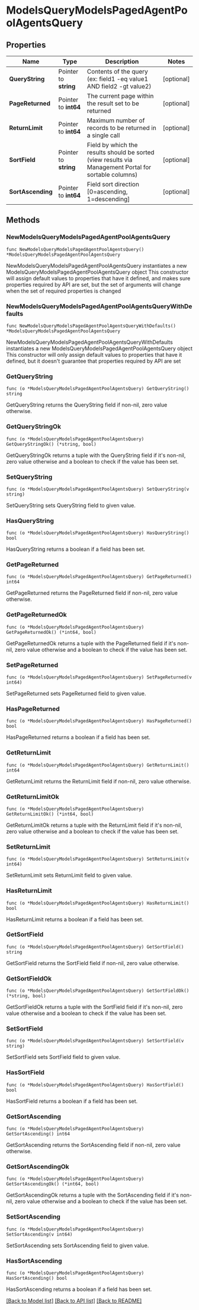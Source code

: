 # ModelsQueryModelsPagedAgentPoolAgentsQuery

## Properties

Name | Type | Description | Notes
------------ | ------------- | ------------- | -------------
**QueryString** | Pointer to **string** | Contents of the query (ex: field1 -eq value1 AND field2 -gt value2) | [optional] 
**PageReturned** | Pointer to **int64** | The current page within the result set to be returned | [optional] 
**ReturnLimit** | Pointer to **int64** | Maximum number of records to be returned in a single call | [optional] 
**SortField** | Pointer to **string** | Field by which the results should be sorted (view results via Management Portal for sortable columns) | [optional] 
**SortAscending** | Pointer to **int64** | Field sort direction [0&#x3D;ascending, 1&#x3D;descending] | [optional] 

## Methods

### NewModelsQueryModelsPagedAgentPoolAgentsQuery

`func NewModelsQueryModelsPagedAgentPoolAgentsQuery() *ModelsQueryModelsPagedAgentPoolAgentsQuery`

NewModelsQueryModelsPagedAgentPoolAgentsQuery instantiates a new ModelsQueryModelsPagedAgentPoolAgentsQuery object
This constructor will assign default values to properties that have it defined,
and makes sure properties required by API are set, but the set of arguments
will change when the set of required properties is changed

### NewModelsQueryModelsPagedAgentPoolAgentsQueryWithDefaults

`func NewModelsQueryModelsPagedAgentPoolAgentsQueryWithDefaults() *ModelsQueryModelsPagedAgentPoolAgentsQuery`

NewModelsQueryModelsPagedAgentPoolAgentsQueryWithDefaults instantiates a new ModelsQueryModelsPagedAgentPoolAgentsQuery object
This constructor will only assign default values to properties that have it defined,
but it doesn't guarantee that properties required by API are set

### GetQueryString

`func (o *ModelsQueryModelsPagedAgentPoolAgentsQuery) GetQueryString() string`

GetQueryString returns the QueryString field if non-nil, zero value otherwise.

### GetQueryStringOk

`func (o *ModelsQueryModelsPagedAgentPoolAgentsQuery) GetQueryStringOk() (*string, bool)`

GetQueryStringOk returns a tuple with the QueryString field if it's non-nil, zero value otherwise
and a boolean to check if the value has been set.

### SetQueryString

`func (o *ModelsQueryModelsPagedAgentPoolAgentsQuery) SetQueryString(v string)`

SetQueryString sets QueryString field to given value.

### HasQueryString

`func (o *ModelsQueryModelsPagedAgentPoolAgentsQuery) HasQueryString() bool`

HasQueryString returns a boolean if a field has been set.

### GetPageReturned

`func (o *ModelsQueryModelsPagedAgentPoolAgentsQuery) GetPageReturned() int64`

GetPageReturned returns the PageReturned field if non-nil, zero value otherwise.

### GetPageReturnedOk

`func (o *ModelsQueryModelsPagedAgentPoolAgentsQuery) GetPageReturnedOk() (*int64, bool)`

GetPageReturnedOk returns a tuple with the PageReturned field if it's non-nil, zero value otherwise
and a boolean to check if the value has been set.

### SetPageReturned

`func (o *ModelsQueryModelsPagedAgentPoolAgentsQuery) SetPageReturned(v int64)`

SetPageReturned sets PageReturned field to given value.

### HasPageReturned

`func (o *ModelsQueryModelsPagedAgentPoolAgentsQuery) HasPageReturned() bool`

HasPageReturned returns a boolean if a field has been set.

### GetReturnLimit

`func (o *ModelsQueryModelsPagedAgentPoolAgentsQuery) GetReturnLimit() int64`

GetReturnLimit returns the ReturnLimit field if non-nil, zero value otherwise.

### GetReturnLimitOk

`func (o *ModelsQueryModelsPagedAgentPoolAgentsQuery) GetReturnLimitOk() (*int64, bool)`

GetReturnLimitOk returns a tuple with the ReturnLimit field if it's non-nil, zero value otherwise
and a boolean to check if the value has been set.

### SetReturnLimit

`func (o *ModelsQueryModelsPagedAgentPoolAgentsQuery) SetReturnLimit(v int64)`

SetReturnLimit sets ReturnLimit field to given value.

### HasReturnLimit

`func (o *ModelsQueryModelsPagedAgentPoolAgentsQuery) HasReturnLimit() bool`

HasReturnLimit returns a boolean if a field has been set.

### GetSortField

`func (o *ModelsQueryModelsPagedAgentPoolAgentsQuery) GetSortField() string`

GetSortField returns the SortField field if non-nil, zero value otherwise.

### GetSortFieldOk

`func (o *ModelsQueryModelsPagedAgentPoolAgentsQuery) GetSortFieldOk() (*string, bool)`

GetSortFieldOk returns a tuple with the SortField field if it's non-nil, zero value otherwise
and a boolean to check if the value has been set.

### SetSortField

`func (o *ModelsQueryModelsPagedAgentPoolAgentsQuery) SetSortField(v string)`

SetSortField sets SortField field to given value.

### HasSortField

`func (o *ModelsQueryModelsPagedAgentPoolAgentsQuery) HasSortField() bool`

HasSortField returns a boolean if a field has been set.

### GetSortAscending

`func (o *ModelsQueryModelsPagedAgentPoolAgentsQuery) GetSortAscending() int64`

GetSortAscending returns the SortAscending field if non-nil, zero value otherwise.

### GetSortAscendingOk

`func (o *ModelsQueryModelsPagedAgentPoolAgentsQuery) GetSortAscendingOk() (*int64, bool)`

GetSortAscendingOk returns a tuple with the SortAscending field if it's non-nil, zero value otherwise
and a boolean to check if the value has been set.

### SetSortAscending

`func (o *ModelsQueryModelsPagedAgentPoolAgentsQuery) SetSortAscending(v int64)`

SetSortAscending sets SortAscending field to given value.

### HasSortAscending

`func (o *ModelsQueryModelsPagedAgentPoolAgentsQuery) HasSortAscending() bool`

HasSortAscending returns a boolean if a field has been set.


[[Back to Model list]](../README.md#documentation-for-models) [[Back to API list]](../README.md#documentation-for-api-endpoints) [[Back to README]](../README.md)


